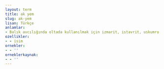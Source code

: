 ```yaml
---
layout: term
title: ak yem
slug: ak-yem
lisan: Türkçe
anlamlar:
- Balık avcılığında oltada kullanılmak için izmarit, istavrit, uskumru vb. balıkların beyaz etinden hazırlanan yem
ozellikler:
- - isim
ornekler:
- - ''
orneklerkaynak:
- - ''
---
```

